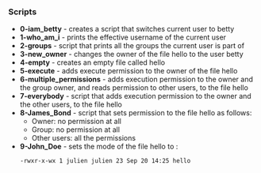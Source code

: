 ### Scripts
* **0-iam_betty** - creates a script that switches current user to betty
* **1-who_am_i** - prints the effective username of the current user
* **2-groups** - script that prints all the groups the current user is part of
* **3-new_owner** - changes the owner of the file hello to the user betty
* **4-empty** - creates an empty file called hello
* **5-execute** - adds execute permission to the owner of the file hello
* **6-multiple_permissions** - adds execution permission to the owner and the group owner, and reads permission to other users, to the file hello
* **7-everybody** - script that adds execution permission to the owner and the other users, to the file hello
* **8-James_Bond** - script that sets permission to the file hello as follows:
    - Owner: no permission at all
    - Group: no permission at all
    - Other users: all the permissions
* **9-John_Doe** - sets the mode of the file hello to :
    ```shell
    -rwxr-x-wx 1 julien julien 23 Sep 20 14:25 hello
    ```